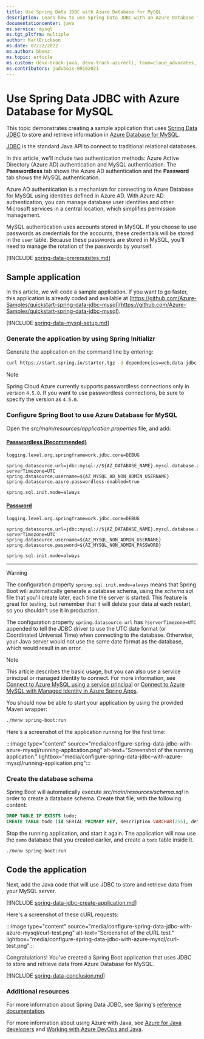 ```yaml
---
title: Use Spring Data JDBC with Azure Database for MySQL
description: Learn how to use Spring Data JDBC with an Azure Database for MySQL database.
documentationcenter: java
ms.service: mysql
ms.tgt_pltfrm: multiple
author: KarlErickson
ms.date: 07/22/2022
ms.author: bbenz
ms.topic: article
ms.custom: devx-track-java, devx-track-azurecli, team=cloud_advocates, passwordless-java, spring-cloud-azure
ms.contributors: judubois-09162021
---
```


# Use Spring Data JDBC with Azure Database for MySQL

This topic demonstrates creating a sample application that uses [Spring Data JDBC](https://spring.io/projects/spring-data-jdbc) to store and retrieve information in [Azure Database for MySQL](/azure/mysql/).

[JDBC](https://jcp.org/en/jsr/detail?id=221) is the standard Java API to connect to traditional relational databases.

In this article, we'll include two authentication methods: Azure Active Directory (Azure AD) authentication and MySQL authentication. The **Passwordless** tab shows the Azure AD authentication and the **Password** tab shows the MySQL authentication.

Azure AD authentication is a mechanism for connecting to Azure Database for MySQL using identities defined in Azure AD. With Azure AD authentication, you can manage database user identities and other Microsoft services in a central location, which simplifies permission management.

MySQL authentication uses accounts stored in MySQL. If you choose to use passwords as credentials for the accounts, these credentials will be stored in the `user` table. Because these passwords are stored in MySQL, you'll need to manage the rotation of the passwords by yourself.

[!INCLUDE [spring-data-prerequisites.md](includes/spring-data-prerequisites.md)]

## Sample application

In this article, we will code a sample application. If you want to go faster, this application is already coded and available at [https://github.com/Azure-Samples/quickstart-spring-data-jdbc-mysql](https://github.com/Azure-Samples/quickstart-spring-data-jdbc-mysql).

[!INCLUDE [spring-data-mysql-setup.md](includes/spring-data-mysql-setup.md)]

### Generate the application by using Spring Initializr

Generate the application on the command line by entering:

```bash
curl https://start.spring.io/starter.tgz -d dependencies=web,data-jdbc,mysql,azure-support -d baseDir=azure-database-workshop -d bootVersion=2.7.7 -d javaVersion=1.8 | tar -xzvf -
```

> [!NOTE]
> Spring Cloud Azure currently supports passwordless connections only in version `4.5.0`. If you want to use passwordless connections, be sure to specify the version as `4.5.0`.

### Configure Spring Boot to use Azure Database for MySQL

Open the *src/main/resources/application.properties* file, and add:

#### [Passwordless (Recommended)](#tab/passwordless)

```properties
logging.level.org.springframework.jdbc.core=DEBUG

spring.datasource.url=jdbc:mysql://${AZ_DATABASE_NAME}.mysql.database.azure.com:3306/demo?serverTimezone=UTC
spring.datasource.username=${AZ_MYSQL_AD_NON_ADMIN_USERNAME}
spring.datasource.azure.passwordless-enabled=true

spring.sql.init.mode=always
```

#### [Password](#tab/password)

```properties
logging.level.org.springframework.jdbc.core=DEBUG

spring.datasource.url=jdbc:mysql://${AZ_DATABASE_NAME}.mysql.database.azure.com:3306/demo?serverTimezone=UTC
spring.datasource.username=${AZ_MYSQL_NON_ADMIN_USERNAME}
spring.datasource.password=${AZ_MYSQL_NON_ADMIN_PASSWORD}

spring.sql.init.mode=always
```

---

> [!WARNING]
> The configuration property `spring.sql.init.mode=always` means that Spring Boot will automatically generate a database schema, using the *schema.sql* file that you'll create later, each time the server is started. This feature is great for testing, but remember that it will delete your data at each restart, so you shouldn't use it in production.
>
> The configuration property `spring.datasource.url` has `?serverTimezone=UTC` appended to tell the JDBC driver to use the UTC date format (or Coordinated Universal Time) when connecting to the database. Otherwise, your Java server would not use the same date format as the database, which would result in an error.

> [!NOTE]
> This article describes the basic usage, but you can also use a service principal or managed identity to connect. For more information, see [Connect to Azure MySQL using a service principal](spring-cloud-azure.md#connect-to-azure-mysql-using-a-service-principal) or [Connect to Azure MySQL with Managed Identity in Azure Spring Apps](spring-cloud-azure.md#connect-to-azure-mysql-with-managed-identity-in-azure-spring-apps).

You should now be able to start your application by using the provided Maven wrapper:

```bash
./mvnw spring-boot:run
```

Here's a screenshot of the application running for the first time:

:::image type="content" source="media/configure-spring-data-jdbc-with-azure-mysql/running-application.png" alt-text="Screenshot of the running application." lightbox="media/configure-spring-data-jdbc-with-azure-mysql/running-application.png":::

### Create the database schema

Spring Boot will automatically execute *src/main/resources/schema.sql* in order to create a database schema. Create that file, with the following content:

```sql
DROP TABLE IF EXISTS todo;
CREATE TABLE todo (id SERIAL PRIMARY KEY, description VARCHAR(255), details VARCHAR(4096), done BOOLEAN);
```

Stop the running application, and start it again. The application will now use the `demo` database that you created earlier, and create a `todo` table inside it.

```bash
./mvnw spring-boot:run
```

## Code the application

Next, add the Java code that will use JDBC to store and retrieve data from your MySQL server.

[!INCLUDE [spring-data-jdbc-create-application.md](includes/spring-data-jdbc-create-application.md)]

Here's a screenshot of these cURL requests:

:::image type="content" source="media/configure-spring-data-jdbc-with-azure-mysql/curl-test.png" alt-text="Screenshot of the cURL test." lightbox="media/configure-spring-data-jdbc-with-azure-mysql/curl-test.png":::

Congratulations! You've created a Spring Boot application that uses JDBC to store and retrieve data from Azure Database for MySQL.

[!INCLUDE [spring-data-conclusion.md](includes/spring-data-conclusion.md)]

### Additional resources

For more information about Spring Data JDBC, see Spring's [reference documentation](https://docs.spring.io/spring-data/jdbc/docs/current/reference/html/#reference).

For more information about using Azure with Java, see [Azure for Java developers](../index.yml) and [Working with Azure DevOps and Java](/azure/devops/).
